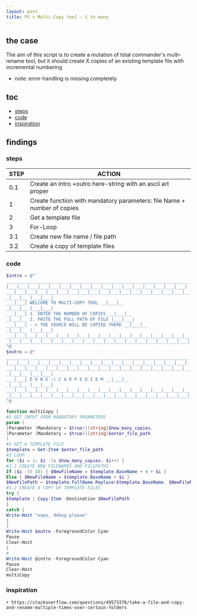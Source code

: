 ```yaml
---
layout: post
title: PS > Multi-Copy tool — 1 to many
---
```

## the case	
The aim of this script is to create a mutation of total commander's multi-rename tool, but it should create X copies of an existing template file with incremental numbering
* note: error-handling is missing completely 

## toc
<!-- TOC -->

- [steps](#steps)
- [code](#code)
- [inspiration](#inspiration)

<!-- /TOC -->

## findings
### steps

STEP | ACTION
-----|------------------------------------------------------------------------
0.1  | Create an intro +outro here-string with an ascii art proper
1    | Create function with mandatory parameters: file Name + number of copies
2    | Get a template file
3    | For-Loop
3.1  | Create new file name / file path
3.2  | Create a copy of template files

### code
```powershell
$intro = @"
______________________________________________________________________
|___|___|___|___|___|___|___|___|___|___|___|___|___|___|___|___|___|
___|___|___|___|___|___|___|___|___|___|___|___|___|___|___|___|___|__
_|___|__ |___|___|
___|___| WELCOME TO MULTI-COPY TOOL __|___|__
_|___|__ |___|___|
___|___| 1. ENTER THE NUMBER OF COPIES __|___|__
_|___|__ 2. PASTE THE FULL PATH OF FILE |___|___|
___|___| --> THE SOURCE WILL BE COPIED THERE __|___|__
_|___|__ |___|___|
___|___|___|___|___|___|___|___|___|___|___|___|___|___|___|___|___|__
_|___|___|___|___|___|___|___|___|___|___|___|___|___|___|___|___|___|
"@
$outro = @"
______________________________________________________________________
|___|___|___|___|___|___|___|___|___|___|___|___|___|___|___|___|___|
___|___|___|___|___|___|___|___|___|___|___|___|___|___|___|___|___|__
_|___|__ |___|___|
___|___| D O N E :) C A R P E D I E M __|___|__
_|___|__ |___|___|
___|___|___|___|___|___|___|___|___|___|___|___|___|___|___|___|___|__
_|___|___|___|___|___|___|___|___|___|___|___|___|___|___|___|___|___|
"@

function multiCopy {
#1 GET INPUT FROM MANDATORY PARAMETERS
param (
[Parameter (Mandatory = $true)][string]$how_many_copies,
[Parameter (Mandatory = $true)][string]$enter_file_path
)
#2 GET A TEMPLATE FILE
$template = Get-Item $enter_file_path
#3 LOOP
for ($i = 1; $i -le $how_many_copies; $i++) {
#3.1 CREATE NEW FILENAMES AND FILEPATHS
If ($i -lt 10) { $NewFileName = $template.BaseName + 0 + $i } 
Else { $NewFileName = $template.BaseName + $i }
$NewFilePath = $template.FullName.Replace($template.BaseName, $NewFileName)
#3.2 CREATE A COPY OF TEMPLATE FILES
try {
$template | Copy-Item -Destination $NewFilePath
}
catch {
Write-Host "oops, debug please"
}
}
Write-Host $outro -ForegroundColor Cyan
Pause 
Clear-Host
}
#
Write-Host @intro -ForegroundColor Cyan
Pause 
Clear-Host
multiCopy
```

### inspiration
	• https://stackoverflow.com/questions/49573376/take-a-file-and-copy-and-rename-multiple-times-over-certain-folders
